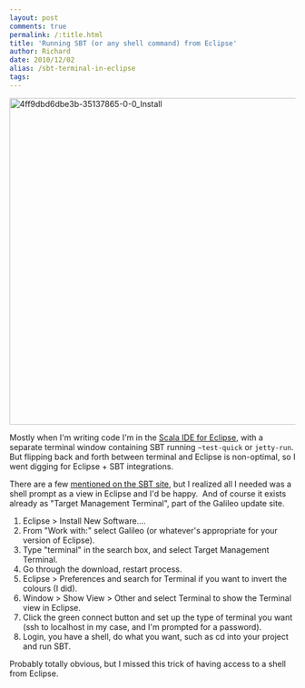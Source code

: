 ```yaml
---
layout: post
comments: true
permalink: /:title.html
title: 'Running SBT (or any shell command) from Eclipse'
author: Richard
date: 2010/12/02
alias: /sbt-terminal-in-eclipse
tags:
---
```


<a href="https://www.flickr.com/photos/d6y/16150789236" title="4ff9dbd6dbe3b-35137865-0-0_Install by Richard Dallaway, on Flickr"><img src="https://farm9.staticflickr.com/8601/16150789236_fac6330d36_o.png" width="576" height="576" alt="4ff9dbd6dbe3b-35137865-0-0_Install"></a>

Mostly when I'm writing code I'm in the [Scala IDE for Eclipse][], with
a separate terminal window containing SBT running `~test-quick` or
`jetty-run`. But flipping back and forth between terminal and Eclipse is
non-optimal, so I went digging for Eclipse + SBT integrations.

There are a few [mentioned on the SBT site][], but I realized all I
needed was a shell prompt as a view in Eclipse and I'd be happy.  And of
course it exists already as "Target Management Terminal", part of the
Galileo update site.

1.  Eclipse \> Install New Software....
2.  From "Work with:" select Galileo (or whatever's appropriate for your
    version of Eclipse).
3.  Type "terminal" in the search box, and select Target Management
    Terminal.
4.  Go through the download, restart process.
5.  Eclipse \> Preferences and search for Terminal if you want to invert
    the colours (I did).
6.  Window \> Show View \> Other and select Terminal to show the
    Terminal view in Eclipse.
7.  Click the green connect button and set up the type of terminal you
    want (ssh to localhost in my case, and I'm prompted for a password).
8.  Login, you have a shell, do what you want, such as cd into your
    project and run SBT.

Probably totally obvious, but I missed this trick of having access to a
shell from Eclipse.

  [Scala IDE for Eclipse]: http://www.scala-ide.org/
  [mentioned on the SBT site]: http://code.google.com/p/simple-build-tool/wiki/IntegrationSupport
